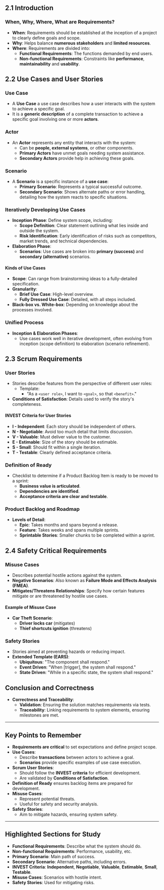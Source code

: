 ## 2.1 Introduction

### When, Why, Where, What are Requirements?

- **When**: Requirements should be established at the inception of a project to clearly define goals and scope.
- **Why**: Helps balance **numerous stakeholders** and **limited resources**.
- **Where**: Requirements are divided into:
  - **Functional Requirements**: The functions demanded by end users.
  - **Non-functional Requirements**: Constraints like **performance**, **maintainability** and **usability**.

## 2.2 Use Cases and User Stories

### Use Case

- A **Use Case** a use case describes how a user interacts with the system to achieve a specific goal.
- It is a **generic description** of a complete transaction to achieve a specific goal involving one or more **actors**.

### Actor

- An **Actor** represents any entity that interacts with the system:
  - Can be **people, external systems**, or other components.
  - **Primary Actors** have unmet goals needing system assistance.
  - **Secondary Actors** provide help in achieving these goals.

### Scenario

- A **Scenario** is a specific instance of a **use case**:
  - **Primary Scenario**: Represents a typical successful outcome.
  - **Secondary Scenario**: Shows alternate paths or error handling, detailing how the system reacts to specific situations.

### Iteratively Developing Use Cases

- **Inception Phase**: Define system scope, including:
  - **Scope Definition**: Clear statement outlining what lies inside and outside the system.
  - **Risk Identification**: Early identification of risks such as competitors, market trends, and technical dependencies.
- **Elaboration Phase**:
  - **Scenarios**: Use cases are broken into **primary (success)** and **secondary (alternative)** scenarios.

#### Kinds of Use Cases

- **Scope**: Can range from brainstorming ideas to a fully-detailed specification.
- **Granularity**:
  - **Brief Use Case**: High-level overview.
  - **Fully Dressed Use Case**: Detailed, with all steps included.
- **Black-box vs. White-box**: Depending on knowledge about the processes involved.

### Unified Process

- **Inception & Elaboration Phases**:
  - Use cases work well in iterative development, often evolving from inception (scope definition) to elaboration (scenario refinement).

## 2.3 Scrum Requirements

### User Stories

- Stories describe features from the perspective of different user roles:
  - Template:
    - "As a `<user role>`, I want to `<goal>`, so that `<benefit>`."
- **Conditions of Satisfaction**: Details used to verify the story's completeness.

#### INVEST Criteria for User Stories

- **I - Independent**: Each story should be independent of others.
- **N - Negotiable**: Avoid too much detail that limits discussion.
- **V - Valuable**: Must deliver value to the customer.
- **E - Estimable**: Size of the story should be estimable.
- **S - Small**: Should fit within a single iteration.
- **T - Testable**: Clearly defined acceptance criteria.

### Definition of Ready

- Checklist to determine if a Product Backlog Item is ready to be moved to a sprint:
  - **Business value is articulated**.
  - **Dependencies are identified**.
  - **Acceptance criteria are clear and testable**.

### Product Backlog and Roadmap

- **Levels of Detail**:
  - **Epic**: Takes months and spans beyond a release.
  - **Feature**: Takes weeks and spans multiple sprints.
  - **Sprintable Stories**: Smaller chunks to be completed within a sprint.

## 2.4 Safety Critical Requirements

### Misuse Cases

- Describes potential hostile actions against the system.
- **Negative Scenarios**: Also known as **Failure Mode and Effects Analysis (FMEA)**.
- **Mitigates/Threatens Relationships**: Specify how certain features mitigate or are threatened by hostile use cases.

#### Example of Misuse Case

- **Car Theft Scenario**:
  - **Driver locks car** (mitigates)
  - **Thief shortcuts ignition** (threatens)

### Safety Stories

- Stories aimed at preventing hazards or reducing impact.
- **Extended Template (EARS)**:
  - **Ubiquitous**: "The component shall respond."
  - **Event Driven**: "When [trigger], the system shall respond."
  - **State Driven**: "While in a specific state, the system shall respond."

## Conclusion and Correctness

- **Correctness and Traceability**:
  - **Validation**: Ensuring the solution matches requirements via tests.
  - **Traceability**: Linking requirements to system elements, ensuring milestones are met.

---

## Key Points to Remember

- **Requirements are critical** to set expectations and define project scope.
- **Use Cases**:
  - Describe **transactions** between actors to achieve a goal.
  - **Scenarios** provide specific examples of use case execution.
- **Scrum User Stories**:
  - Should follow the **INVEST criteria** for efficient development.
  - Are validated by **Conditions of Satisfaction**.
- **Definition of Ready** ensures backlog items are prepared for development.
- **Misuse Cases**:
  - Represent potential threats.
  - Useful for safety and security analysis.
- **Safety Stories**:
  - Aim to mitigate hazards, ensuring system safety.

---

## Highlighted Sections for Study

- **Functional Requirements**: Describe what the system should do.
- **Non-functional Requirements**: Performance, usability, etc.
- **Primary Scenario**: Main path of success.
- **Secondary Scenario**: Alternative paths, including errors.
- **INVEST Criteria**: **Independent**, **Negotiable**, **Valuable**, **Estimable**, **Small**, **Testable**.
- **Misuse Cases**: Scenarios with hostile intent.
- **Safety Stories**: Used for mitigating risks.
